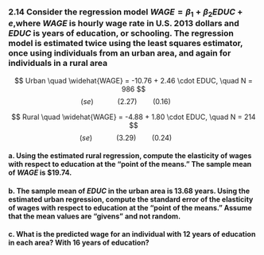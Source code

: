 ### 2.14 Consider the regression model $WAGE =β_1 +β_2EDUC +e$,where $WAGE$ is hourly wage rate in U.S.  2013 dollars and $EDUC$ is years of education, or schooling. The regression model is estimated twice using the least squares estimator, once using individuals from an urban area, and again for individuals in a rural area


$$ Urban \quad \widehat{WAGE} = -10.76 + 2.46 \cdot EDUC, \quad N = 986 $$
$$ (se) \qquad \quad  (2.27) \qquad (0.16) \qquad$$

$$ Rural \quad \widehat{WAGE} = -4.88 + 1.80 \cdot EDUC, \quad N = 214 $$
$$(se) \qquad \quad  (3.29)  \qquad (0.24) \qquad$$

#### a. Using the estimated rural regression, compute the elasticity of wages with respect to education at the “point of the means.” The sample mean of $WAGE$ is $19.74.

#### b. The sample mean of $EDUC$ in the urban area is 13.68 years. Using the estimated urban regression, compute the standard error of the elasticity of wages with respect to education at the “point of the means.” Assume that the mean values are “givens” and not random.

#### c. What is the predicted wage for an individual with 12 years of education in each area? With 16 years of education?
